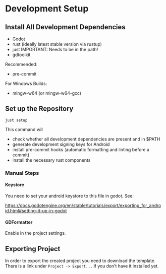 # Development Setup

## Install All Development Dependencies

- Godot
- rust (ideally latest stable version via rustup)
- just
  IMPORTANT: Needs to be in the path!
- gdtoolkit

Recommended:
- pre-commit

For Windows Builds:
- mingw-w64 (or mingw-w64-gcc)

## Set up the Repository

```
just setup
```

This command will
- check whether all development dependencies are present and in $PATH
- generate development signing keys for Android
- install pre-commit hooks (automatic formatting and linting before a commit)
- install the necessary rust components


### Manual Steps


#### Keystore
You need to set your android keystore to this file in godot.
See: 

https://docs.godotengine.org/en/stable/tutorials/export/exporting_for_android.html#setting-it-up-in-godot

#### GDFormatter

Enable in the project settings.


## Exporting Project

In order to export the created project you need to download the template. There is a link under `Project -> Export...` if you don't have it installed yet.

